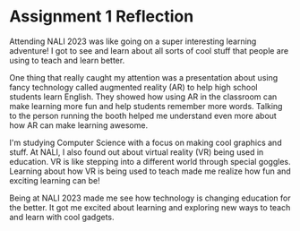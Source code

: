<h1>Assignment 1 Reflection</h1>
<p>Attending NALI 2023 was like going on a super interesting learning adventure! I got to see and learn about all sorts of cool stuff that people are using to teach and learn better.

One thing that really caught my attention was a presentation about using fancy technology called augmented reality (AR) to help high school students learn English. They showed how using AR in the classroom can make learning more fun and help students remember more words. Talking to the person running the booth helped me understand even more about how AR can make learning awesome.

I'm studying Computer Science with a focus on making cool graphics and stuff. At NALI, I also found out about virtual reality (VR) being used in education. VR is like stepping into a different world through special goggles. Learning about how VR is being used to teach made me realize how fun and exciting learning can be!

Being at NALI 2023 made me see how technology is changing education for the better. It got me excited about learning and exploring new ways to teach and learn with cool gadgets.





</p>

